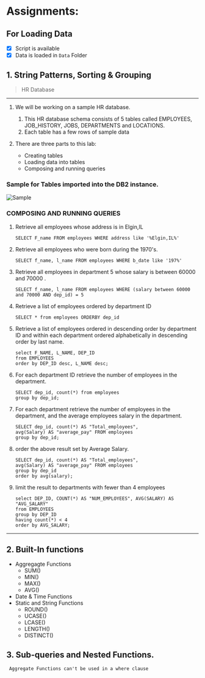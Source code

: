 # Assignments: 

## For Loading Data
- [x] Script is available
- [x] Data is loaded in `Data` Folder

## 1. String Patterns, Sorting & Grouping

> HR Database
------------------------

1. We will be working on a sample HR database. 
    1. This HR database schema consists of 5 tables called EMPLOYEES, JOB_HISTORY, JOBS,
    DEPARTMENTS and LOCATIONS. 
    2. Each table has a few rows of sample data
    
2.  There are three parts to this lab:
    -  Creating tables
    - Loading data into tables
    - Composing and running queries
### Sample for Tables imported into the DB2 instance.

<img src= "/assets/Sample Datasets.JPG" raw = true
alt = "Sample"/>

### COMPOSING AND RUNNING QUERIES

1.  Retrieve all employees whose address is in Elgin,IL 

    ```
    SELECT F_name FROM employees WHERE address like '%Elgin,IL%'

    ```
2. Retrieve all employees who were born during the 1970's.
    
    ```
    SELECT f_name, l_name FROM employees WHERE b_date like '197%'

    ```
3.  Retrieve all employees in department 5 whose salary is between 60000 and 70000 .

    ```
    SELECT f_name, l_name FROM employees WHERE (salary between 60000 and 70000 AND dep_id) = 5
    ```
4.  Retrieve a list of employees ordered by department ID

    ```
    SELECT * from employees ORDERBY dep_id

    ```
5.  Retrieve a list of employees ordered in descending order by department ID and within each department ordered alphabetically in descending order by last name.
    
    ```
    select F_NAME, L_NAME, DEP_ID 
    from EMPLOYEES
    order by DEP_ID desc, L_NAME desc;

    ```
6. For each department ID retrieve the number of employees in the department.

    ```
    SELECT dep_id, count(*) from employees 
    group by dep_id;

    ```
7. For each department retrieve the number of employees in the department, and the average employees salary in the department.
    ```
    SELECT dep_id, count(*) AS "Total_employees",
    avg(Salary) AS "average_pay" FROM employees
    group by dep_id;
    ```
8. order the above result set by Average Salary.

    ```
    SELECT dep_id, count(*) AS "Total_employees",
    avg(Salary) AS "average_pay" FROM employees
    group by dep_id
    order by avg(salary);
    ```
9.  limit the result to departments with fewer than 4 employees
    ```
    select DEP_ID, COUNT(*) AS "NUM_EMPLOYEES", AVG(SALARY) AS "AVG_SALARY"
    from EMPLOYEES
    group by DEP_ID
    having count(*) < 4
    order by AVG_SALARY;
    ```

---------------------------------

## 2. Built-In functions

- Aggregagte Functions
    - SUM()
    - MIN()
    - MAX()
    - AVG()
- Date & Time Functions
- Static and String Functions
    - ROUND()
    - UCASE()
    - LCASE()
    - LENGTH()
    - DISTINCT()

## 3. Sub-queries and Nested Functions.
 ` Aggregate Functions can't be used in a where clause`

